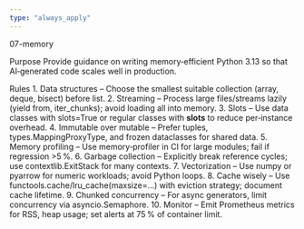 ```yaml
---
type: "always_apply"
---
```


07-memory

Purpose
Provide guidance on writing memory‑efficient Python 3.13 so that AI‑generated code scales well in production.

Rules
	1.	Data structures – Choose the smallest suitable collection (array, deque, bisect) before list.
	2.	Streaming – Process large files/streams lazily (yield from, iter_chunks); avoid loading all into memory.
	3.	Slots – Use data classes with slots=True or regular classes with __slots__ to reduce per‑instance overhead.
	4.	Immutable over mutable – Prefer tuples, types.MappingProxyType, and frozen dataclasses for shared data.
	5.	Memory profiling – Use memory‑profiler in CI for large modules; fail if regression >5 %.
	6.	Garbage collection – Explicitly break reference cycles; use contextlib.ExitStack for many contexts.
	7.	Vectorization – Use numpy or pyarrow for numeric workloads; avoid Python loops.
	8.	Cache wisely – Use functools.cache/lru_cache(maxsize=…) with eviction strategy; document cache lifetime.
	9.	Chunked concurrency – For async generators, limit concurrency via asyncio.Semaphore.
	10.	Monitor – Emit Prometheus metrics for RSS, heap usage; set alerts at 75 % of container limit.